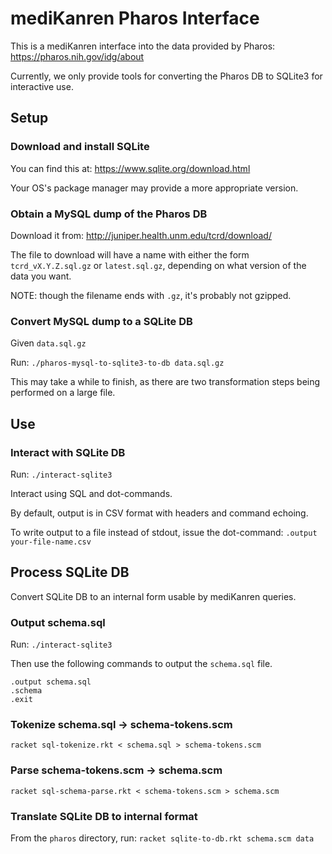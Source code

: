 # mediKanren Pharos Interface

This is a mediKanren interface into the data provided by Pharos: https://pharos.nih.gov/idg/about

Currently, we only provide tools for converting the Pharos DB to SQLite3 for interactive use.


## Setup

### Download and install SQLite

You can find this at: https://www.sqlite.org/download.html

Your OS's package manager may provide a more appropriate version.


### Obtain a MySQL dump of the Pharos DB

Download it from: http://juniper.health.unm.edu/tcrd/download/

The file to download will have a name with either the form `tcrd_vX.Y.Z.sql.gz` or `latest.sql.gz`, depending on what version of the data you want.

NOTE: though the filename ends with `.gz`, it's probably not gzipped.


### Convert MySQL dump to a SQLite DB

Given `data.sql.gz`

Run: `./pharos-mysql-to-sqlite3-to-db data.sql.gz`

This may take a while to finish, as there are two transformation steps being performed on a large file.


## Use

### Interact with SQLite DB

Run: `./interact-sqlite3`

Interact using SQL and dot-commands.

By default, output is in CSV format with headers and command echoing.

To write output to a file instead of stdout, issue the dot-command: `.output your-file-name.csv`


## Process SQLite DB

Convert SQLite DB to an internal form usable by mediKanren queries.

### Output schema.sql

Run: `./interact-sqlite3`

Then use the following commands to output the `schema.sql` file.

```
.output schema.sql
.schema
.exit
```

### Tokenize schema.sql -> schema-tokens.scm

`racket sql-tokenize.rkt < schema.sql > schema-tokens.scm `

### Parse schema-tokens.scm -> schema.scm

`racket sql-schema-parse.rkt < schema-tokens.scm > schema.scm`

### Translate SQLite DB to internal format

From the `pharos` directory, run: `racket sqlite-to-db.rkt schema.scm data`
